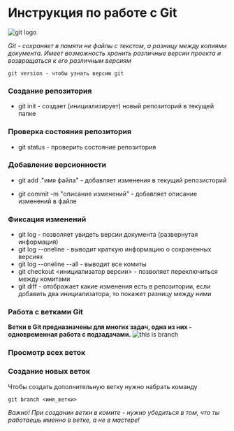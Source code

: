 # Инструкция по работе с Git

![git logo](https://upload.wikimedia.org/wikipedia/commons/thumb/e/e0/Git-logo.svg/1280px-Git-logo.svg.png)


*Git - сохраняет в памяти не файлы с текстом, а разницу между копиями документа. Имеет возможность хранить различные версии проекта и возвращаться к его различным версиям*

    git version - чтобы узнать версию git


### Создание репозитория


*    git init - создает (инициализирует) новый репозиторий в текущей папке

### Проверка состояния репозитория

* git status - проверить состояние репозитория

### Добавление версионности

*    git add .\"имя файла" - добавляет изменения в текущий репозисторий

*    git commit -m "описание изменений" - добавляет описание изменений в файле

### Фиксация изменений 
 * git log - позволяет увидеть версии документа (развернутая информация)
 * git log --oneline - выводит краткую информацию о сохраненных версиях
 * git log --oneline --all - выводит все комиты
 * git checkout <инициализатор версии> - позволяет переключиться между комитами
 * git diff - отображает какие изменения есть в репозитории, если добавить два инициализатора, то покажет разницу между ними

### Работа с ветками Git
__Ветки в Git предназначены для многих задач, одна из них - одновременная работа с подзадачами.__
![this is branch](branch.jpeg)

### Просмотр всех веток

### Создание новых веток 
Чтобы создать дополнительную ветку нужно набрать команду 
    
    git branch <имя_ветки>

_Важно! При создании ветки в комите - нужно убедиться в том, что ты работаешь именно в ветке, а не в мастере!_
